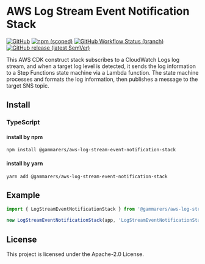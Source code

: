 # AWS Log Stream Event Notification Stack

[![GitHub](https://img.shields.io/github/license/gammarers/aws-log-stream-event-notification-stack?style=flat-square)](https://github.com/gammarers/aws-log-stream-event-notification-stack/blob/main/LICENSE)
[![npm (scoped)](https://img.shields.io/npm/v/@gammarers/aws-log-stream-event-notification-stack?style=flat-square)](https://www.npmjs.com/package/@gammarers/aws-log-stream-event-notification-stack)
[![GitHub Workflow Status (branch)](https://img.shields.io/github/actions/workflow/status/gammarers/aws-log-stream-event-notification-stack/release.yml?branch=main&label=release&style=flat-square)](https://github.com/gammarers/aws-log-stream-event-notification-stack/actions/workflows/release.yml)
[![GitHub release (latest SemVer)](https://img.shields.io/github/v/release/gammarers/aws-log-stream-event-notification-stack?sort=semver&style=flat-square)](https://github.com/gammarers/aws-log-stream-event-notification-stack/releases)

This AWS CDK construct stack subscribes to a CloudWatch Logs log stream, and when a target log level is detected, it sends the log information to a Step Functions state machine via a Lambda function. The state machine processes and formats the log information, then publishes a message to the target SNS topic.

## Install

### TypeScript

#### install by npm

```shell
npm install @gammarers/aws-log-stream-event-notification-stack
```

#### install by yarn

```shell
yarn add @gammarers/aws-log-stream-event-notification-stack
```

## Example

```typescript
import { LogStreamEventNotificationStack } from '@gammarers/aws-log-stream-event-notification-stack';

new LogStreamEventNotificationStack(app, 'LogStreamEventNotificationStack');

```

## License

This project is licensed under the Apache-2.0 License.
